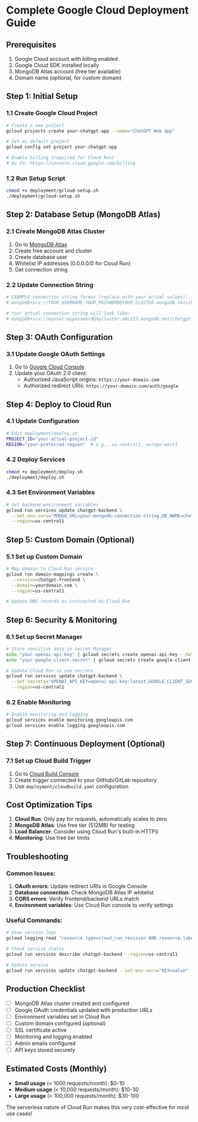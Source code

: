 # Complete Google Cloud Deployment Guide

## Prerequisites
1. Google Cloud account with billing enabled
2. Google Cloud SDK installed locally
3. MongoDB Atlas account (free tier available)
4. Domain name (optional, for custom domain)

## Step 1: Initial Setup

### 1.1 Create Google Cloud Project
```bash
# Create a new project
gcloud projects create your-chatgpt-app --name="ChatGPT Web App"

# Set as default project
gcloud config set project your-chatgpt-app

# Enable billing (required for Cloud Run)
# Go to: https://console.cloud.google.com/billing
```

### 1.2 Run Setup Script
```bash
chmod +x deployment/gcloud-setup.sh
./deployment/gcloud-setup.sh
```

## Step 2: Database Setup (MongoDB Atlas)

### 2.1 Create MongoDB Atlas Cluster
1. Go to [MongoDB Atlas](https://www.mongodb.com/cloud/atlas)
2. Create free account and cluster
3. Create database user
4. Whitelist IP addresses (0.0.0.0/0 for Cloud Run)
5. Get connection string

### 2.2 Update Connection String
```bash
# EXAMPLE connection string format (replace with your actual values):
# mongodb+srv://YOUR_USERNAME:YOUR_PASSWORD@YOUR_CLUSTER.mongodb.net/chatgpt-app

# Your actual connection string will look like:
# mongodb+srv://myuser:mypassword@mycluster.abc123.mongodb.net/chatgpt-app
```

## Step 3: OAuth Configuration

### 3.1 Update Google OAuth Settings
1. Go to [Google Cloud Console](https://console.cloud.google.com/apis/credentials)
2. Update your OAuth 2.0 client:
   - Authorized JavaScript origins: `https://your-domain.com`
   - Authorized redirect URIs: `https://your-domain.com/auth/google`

## Step 4: Deploy to Cloud Run

### 4.1 Update Configuration
```bash
# Edit deployment/deploy.sh
PROJECT_ID="your-actual-project-id"
REGION="your-preferred-region"  # e.g., us-central1, europe-west1
```

### 4.2 Deploy Services
```bash
chmod +x deployment/deploy.sh
./deployment/deploy.sh
```

### 4.3 Set Environment Variables
```bash
# Set backend environment variables
gcloud run services update chatgpt-backend \
  --set-env-vars="MONGO_URL=your-mongodb-connection-string,DB_NAME=chatgpt_production,GOOGLE_CLIENT_ID=your-client-id,GOOGLE_CLIENT_SECRET=your-client-secret,OPENAI_API_KEY=your-openai-key,ADMIN_EMAILS=admin@yourdomain.com" \
  --region=us-central1
```

## Step 5: Custom Domain (Optional)

### 5.1 Set up Custom Domain
```bash
# Map domain to Cloud Run service
gcloud run domain-mappings create \
  --service=chatgpt-frontend \
  --domain=yourdomain.com \
  --region=us-central1

# Update DNS records as instructed by Cloud Run
```

## Step 6: Security & Monitoring

### 6.1 Set up Secret Manager
```bash
# Store sensitive data in Secret Manager
echo "your-openai-api-key" | gcloud secrets create openai-api-key --data-file=-
echo "your-google-client-secret" | gcloud secrets create google-client-secret --data-file=-

# Update Cloud Run to use secrets
gcloud run services update chatgpt-backend \
  --set-secrets="OPENAI_API_KEY=openai-api-key:latest,GOOGLE_CLIENT_SECRET=google-client-secret:latest" \
  --region=us-central1
```

### 6.2 Enable Monitoring
```bash
# Enable monitoring and logging
gcloud services enable monitoring.googleapis.com
gcloud services enable logging.googleapis.com
```

## Step 7: Continuous Deployment (Optional)

### 7.1 Set up Cloud Build Trigger
1. Go to [Cloud Build Console](https://console.cloud.google.com/cloud-build)
2. Create trigger connected to your GitHub/GitLab repository
3. Use `deployment/cloudbuild.yaml` configuration

## Cost Optimization Tips

1. **Cloud Run**: Only pay for requests, automatically scales to zero
2. **MongoDB Atlas**: Use free tier (512MB) for testing
3. **Load Balancer**: Consider using Cloud Run's built-in HTTPS
4. **Monitoring**: Use free tier limits

## Troubleshooting

### Common Issues:
1. **OAuth errors**: Update redirect URIs in Google Console
2. **Database connection**: Check MongoDB Atlas IP whitelist
3. **CORS errors**: Verify frontend/backend URLs match
4. **Environment variables**: Use Cloud Run console to verify settings

### Useful Commands:
```bash
# View service logs
gcloud logging read "resource.type=cloud_run_revision AND resource.labels.service_name=chatgpt-backend"

# Check service status
gcloud run services describe chatgpt-backend --region=us-central1

# Update service
gcloud run services update chatgpt-backend --set-env-vars="KEY=value" --region=us-central1
```

## Production Checklist

- [ ] MongoDB Atlas cluster created and configured
- [ ] Google OAuth credentials updated with production URLs
- [ ] Environment variables set in Cloud Run
- [ ] Custom domain configured (optional)
- [ ] SSL certificate active
- [ ] Monitoring and logging enabled
- [ ] Admin emails configured
- [ ] API keys stored securely

## Estimated Costs (Monthly)

- **Small usage** (< 1000 requests/month): $0-10
- **Medium usage** (< 10,000 requests/month): $10-30
- **Large usage** (< 100,000 requests/month): $30-100

The serverless nature of Cloud Run makes this very cost-effective for most use cases!